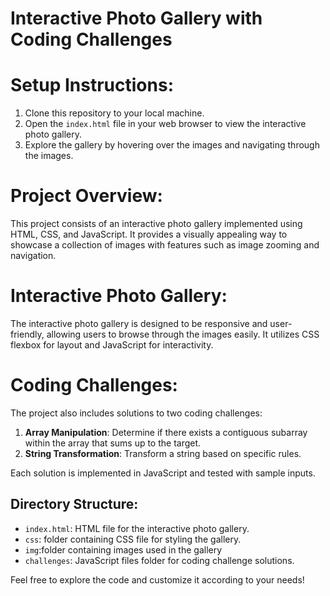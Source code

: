 # Interactive Photo Gallery with Coding Challenges

# Setup Instructions:

1. Clone this repository to your local machine.
2. Open the `index.html` file in your web browser to view the interactive photo gallery.
3. Explore the gallery by hovering over the images and navigating through the images.

# Project Overview:

This project consists of an interactive photo gallery implemented using HTML, CSS, and JavaScript. It provides a visually appealing way to showcase a collection of images with features such as image zooming and navigation.

# Interactive Photo Gallery:

The interactive photo gallery is designed to be responsive and user-friendly, allowing users to browse through the images easily. It utilizes CSS flexbox for layout and JavaScript for interactivity.

# Coding Challenges:

The project also includes solutions to two coding challenges:
1. **Array Manipulation**: Determine if there exists a contiguous subarray within the array that sums up to the target.
2. **String Transformation**: Transform a string based on specific rules.

Each solution is implemented in JavaScript and tested with sample inputs.

## Directory Structure:

- `index.html`: HTML file for the interactive photo gallery.
- `css`: folder containing CSS file for styling the gallery.
- `img`:folder containing images used in the gallery 
- `challenges`: JavaScript files folder for  coding challenge solutions.

Feel free to explore the code and customize it according to your needs!
